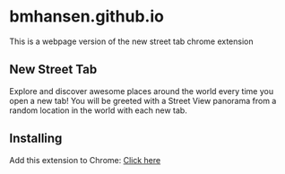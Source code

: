 # bmhansen.github.io
This is a webpage version of the new street tab chrome extension

## New Street Tab
Explore and discover awesome places around the world every time you open a new tab!
You will be greeted with a Street View panorama from a random location in the world with each new tab.

## Installing
Add this extension to Chrome:
<a href="https://chrome.google.com/webstore/detail/new-street-tab/kacggbfglepmgodfdgeedidegbbgjeck">Click here</a>
